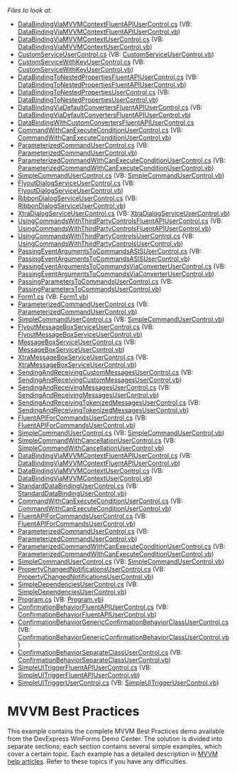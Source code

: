 <!-- default file list -->
*Files to look at*:

* [DataBindingViaMVVMContextFluentAPIUserControl.cs](./CS/BindingToLegacyViewModels/DataBindingViaMVVMContextFluentAPIUserControl.cs) (VB: [DataBindingViaMVVMContextFluentAPIUserControl.vb](./VB/BindingToLegacyViewModels/DataBindingViaMVVMContextFluentAPIUserControl.vb))
* [DataBindingViaMVVMContextUserControl.cs](./CS/BindingToLegacyViewModels/DataBindingViaMVVMContextUserControl.cs) (VB: [DataBindingViaMVVMContextUserControl.vb](./VB/BindingToLegacyViewModels/DataBindingViaMVVMContextUserControl.vb))
* [CustomServiceUserControl.cs](./CS/CustomServices/CustomServiceUserControl.cs) (VB: [CustomServiceUserControl.vb](./VB/CustomServices/CustomServiceUserControl.vb))
* [CustomServiceWithKeyUserControl.cs](./CS/CustomServices/CustomServiceWithKeyUserControl.cs) (VB: [CustomServiceWithKeyUserControl.vb](./VB/CustomServices/CustomServiceWithKeyUserControl.vb))
* [DataBindingToNestedPropertiesFluentAPIUserControl.cs](./CS/DataBindingCapabilitiesBindingPath/DataBindingToNestedPropertiesFluentAPIUserControl.cs) (VB: [DataBindingToNestedPropertiesFluentAPIUserControl.vb](./VB/DataBindingCapabilitiesBindingPath/DataBindingToNestedPropertiesFluentAPIUserControl.vb))
* [DataBindingToNestedPropertiesUserControl.cs](./CS/DataBindingCapabilitiesBindingPath/DataBindingToNestedPropertiesUserControl.cs) (VB: [DataBindingToNestedPropertiesUserControl.vb](./VB/DataBindingCapabilitiesBindingPath/DataBindingToNestedPropertiesUserControl.vb))
* [DataBindingViaDefaultConvertersFluentAPIUserControl.cs](./CS/DataBindingCapabilitiesConverters/DataBindingViaDefaultConvertersFluentAPIUserControl.cs) (VB: [DataBindingViaDefaultConvertersFluentAPIUserControl.vb](./VB/DataBindingCapabilitiesConverters/DataBindingViaDefaultConvertersFluentAPIUserControl.vb))
* [DataBindingWithCustomConvertersFluentAPIUserControl.cs](./CS/DataBindingCapabilitiesConverters/DataBindingWithCustomConvertersFluentAPIUserControl.cs)
* [CommandWithCanExecuteConditionUserControl.cs](./CS/DelegateCommands/CommandWithCanExecuteConditionUserControl.cs) (VB: [CommandWithCanExecuteConditionUserControl.vb](./VB/DelegateCommands/CommandWithCanExecuteConditionUserControl.vb))
* [ParameterizedCommandUserControl.cs](./CS/DelegateCommands/ParameterizedCommandUserControl.cs) (VB: [ParameterizedCommandUserControl.vb](./VB/DelegateCommands/ParameterizedCommandUserControl.vb))
* [ParameterizedCommandWithCanExecuteConditionUserControl.cs](./CS/DelegateCommands/ParameterizedCommandWithCanExecuteConditionUserControl.cs) (VB: [ParameterizedCommandWithCanExecuteConditionUserControl.vb](./VB/DelegateCommands/ParameterizedCommandWithCanExecuteConditionUserControl.vb))
* [SimpleCommandUserControl.cs](./CS/DelegateCommands/SimpleCommandUserControl.cs) (VB: [SimpleCommandUserControl.vb](./VB/DelegateCommands/SimpleCommandUserControl.vb))
* [FlyoutDialogServiceUserControl.cs](./CS/DialogServices/FlyoutDialogServiceUserControl.cs) (VB: [FlyoutDialogServiceUserControl.vb](./VB/DialogServices/FlyoutDialogServiceUserControl.vb))
* [RibbonDialogServiceUserControl.cs](./CS/DialogServices/RibbonDialogServiceUserControl.cs) (VB: [RibbonDialogServiceUserControl.vb](./VB/DialogServices/RibbonDialogServiceUserControl.vb))
* [XtraDialogServiceUserControl.cs](./CS/DialogServices/XtraDialogServiceUserControl.cs) (VB: [XtraDialogServiceUserControl.vb](./VB/DialogServices/XtraDialogServiceUserControl.vb))
* [UsingCommandsWithThirdPartyControlsFluentAPIUserControl.cs](./CS/EventToCommandBehavior/UsingCommandsWithThirdPartyControlsFluentAPIUserControl.cs) (VB: [UsingCommandsWithThirdPartyControlsFluentAPIUserControl.vb](./VB/EventToCommandBehavior/UsingCommandsWithThirdPartyControlsFluentAPIUserControl.vb))
* [UsingCommandsWithThirdPartyControlsUserControl.cs](./CS/EventToCommandBehavior/UsingCommandsWithThirdPartyControlsUserControl.cs) (VB: [UsingCommandsWithThirdPartyControlsUserControl.vb](./VB/EventToCommandBehavior/UsingCommandsWithThirdPartyControlsUserControl.vb))
* [PassingEventArgumentsToCommandsASISUserControl.cs](./CS/EventToCommandBehaviorParametersConverters/PassingEventArgumentsToCommandsASISUserControl.cs) (VB: [PassingEventArgumentsToCommandsASISUserControl.vb](./VB/EventToCommandBehaviorParametersConverters/PassingEventArgumentsToCommandsASISUserControl.vb))
* [PassingEventArgumentsToCommandsViaConverterUserControl.cs](./CS/EventToCommandBehaviorParametersConverters/PassingEventArgumentsToCommandsViaConverterUserControl.cs) (VB: [PassingEventArgumentsToCommandsViaConverterUserControl.vb](./VB/EventToCommandBehaviorParametersConverters/PassingEventArgumentsToCommandsViaConverterUserControl.vb))
* [PassingParametersToCommandsUserControl.cs](./CS/EventToCommandBehaviorParametersConverters/PassingParametersToCommandsUserControl.cs) (VB: [PassingParametersToCommandsUserControl.vb](./VB/EventToCommandBehaviorParametersConverters/PassingParametersToCommandsUserControl.vb))
* [Form1.cs](./CS/Form1.cs) (VB: [Form1.vb](./VB/Form1.vb))
* [ParameterizedCommandUserControl.cs](./CS/LegacyCommands/ParameterizedCommandUserControl.cs) (VB: [ParameterizedCommandUserControl.vb](./VB/LegacyCommands/ParameterizedCommandUserControl.vb))
* [SimpleCommandUserControl.cs](./CS/LegacyCommands/SimpleCommandUserControl.cs) (VB: [SimpleCommandUserControl.vb](./VB/LegacyCommands/SimpleCommandUserControl.vb))
* [FlyoutMessageBoxServiceUserControl.cs](./CS/MessageBoxServices/FlyoutMessageBoxServiceUserControl.cs) (VB: [FlyoutMessageBoxServiceUserControl.vb](./VB/MessageBoxServices/FlyoutMessageBoxServiceUserControl.vb))
* [MessageBoxServiceUserControl.cs](./CS/MessageBoxServices/MessageBoxServiceUserControl.cs) (VB: [MessageBoxServiceUserControl.vb](./VB/MessageBoxServices/MessageBoxServiceUserControl.vb))
* [XtraMessageBoxServiceUserControl.cs](./CS/MessageBoxServices/XtraMessageBoxServiceUserControl.cs) (VB: [XtraMessageBoxServiceUserControl.vb](./VB/MessageBoxServices/XtraMessageBoxServiceUserControl.vb))
* [SendingAndReceivingCustomMessagesUserControl.cs](./CS/Messenger/SendingAndReceivingCustomMessagesUserControl.cs) (VB: [SendingAndReceivingCustomMessagesUserControl.vb](./VB/Messenger/SendingAndReceivingCustomMessagesUserControl.vb))
* [SendingAndReceivingMessagesUserControl.cs](./CS/Messenger/SendingAndReceivingMessagesUserControl.cs) (VB: [SendingAndReceivingMessagesUserControl.vb](./VB/Messenger/SendingAndReceivingMessagesUserControl.vb))
* [SendingAndReceivingTokenizedMessagesUserControl.cs](./CS/Messenger/SendingAndReceivingTokenizedMessagesUserControl.cs) (VB: [SendingAndReceivingTokenizedMessagesUserControl.vb](./VB/Messenger/SendingAndReceivingTokenizedMessagesUserControl.vb))
* [FluentAPIForCommandsUserControl.cs](./CS/POCOAsynchronousCommands/FluentAPIForCommandsUserControl.cs) (VB: [FluentAPIForCommandsUserControl.vb](./VB/POCOAsynchronousCommands/FluentAPIForCommandsUserControl.vb))
* [SimpleCommandUserControl.cs](./CS/POCOAsynchronousCommands/SimpleCommandUserControl.cs) (VB: [SimpleCommandUserControl.vb](./VB/POCOAsynchronousCommands/SimpleCommandUserControl.vb))
* [SimpleCommandWithCancellationUserControl.cs](./CS/POCOAsynchronousCommands/SimpleCommandWithCancellationUserControl.cs) (VB: [SimpleCommandWithCancellationUserControl.vb](./VB/POCOAsynchronousCommands/SimpleCommandWithCancellationUserControl.vb))
* [DataBindingViaMVVMContextFluentAPIUserControl.cs](./CS/POCOBindableProperties/DataBindingViaMVVMContextFluentAPIUserControl.cs) (VB: [DataBindingViaMVVMContextFluentAPIUserControl.vb](./VB/POCOBindableProperties/DataBindingViaMVVMContextFluentAPIUserControl.vb))
* [DataBindingViaMVVMContextUserControl.cs](./CS/POCOBindableProperties/DataBindingViaMVVMContextUserControl.cs) (VB: [DataBindingViaMVVMContextUserControl.vb](./VB/POCOBindableProperties/DataBindingViaMVVMContextUserControl.vb))
* [StandardDataBindingUserControl.cs](./CS/POCOBindableProperties/StandardDataBindingUserControl.cs) (VB: [StandardDataBindingUserControl.vb](./VB/POCOBindableProperties/StandardDataBindingUserControl.vb))
* [CommandWithCanExecuteConditionUserControl.cs](./CS/POCOCommands/CommandWithCanExecuteConditionUserControl.cs) (VB: [CommandWithCanExecuteConditionUserControl.vb](./VB/POCOCommands/CommandWithCanExecuteConditionUserControl.vb))
* [FluentAPIForCommandsUserControl.cs](./CS/POCOCommands/FluentAPIForCommandsUserControl.cs) (VB: [FluentAPIForCommandsUserControl.vb](./VB/POCOCommands/FluentAPIForCommandsUserControl.vb))
* [ParameterizedCommandUserControl.cs](./CS/POCOCommands/ParameterizedCommandUserControl.cs) (VB: [ParameterizedCommandUserControl.vb](./VB/POCOCommands/ParameterizedCommandUserControl.vb))
* [ParameterizedCommandWithCanExecuteConditionUserControl.cs](./CS/POCOCommands/ParameterizedCommandWithCanExecuteConditionUserControl.cs) (VB: [ParameterizedCommandWithCanExecuteConditionUserControl.vb](./VB/POCOCommands/ParameterizedCommandWithCanExecuteConditionUserControl.vb))
* [SimpleCommandUserControl.cs](./CS/POCOCommands/SimpleCommandUserControl.cs) (VB: [SimpleCommandUserControl.vb](./VB/POCOCommands/SimpleCommandUserControl.vb))
* [PropertyChangedNotificationsUserControl.cs](./CS/POCODependencies/PropertyChangedNotificationsUserControl.cs) (VB: [PropertyChangedNotificationsUserControl.vb](./VB/POCODependencies/PropertyChangedNotificationsUserControl.vb))
* [SimpleDependenciesUserControl.cs](./CS/POCODependencies/SimpleDependenciesUserControl.cs) (VB: [SimpleDependenciesUserControl.vb](./VB/POCODependencies/SimpleDependenciesUserControl.vb))
* [Program.cs](./CS/Program.cs) (VB: [Program.vb](./VB/Program.vb))
* [ConfirmationBehaviorFluentAPIUserControl.cs](./CS/SimpleBehaviors/ConfirmationBehaviorFluentAPIUserControl.cs) (VB: [ConfirmationBehaviorFluentAPIUserControl.vb](./VB/SimpleBehaviors/ConfirmationBehaviorFluentAPIUserControl.vb))
* [ConfirmationBehaviorGenericConfirmationBehaviorClassUserControl.cs](./CS/SimpleBehaviors/ConfirmationBehaviorGenericConfirmationBehaviorClassUserControl.cs) (VB: [ConfirmationBehaviorGenericConfirmationBehaviorClassUserControl.vb](./VB/SimpleBehaviors/ConfirmationBehaviorGenericConfirmationBehaviorClassUserControl.vb))
* [ConfirmationBehaviorSeparateClassUserControl.cs](./CS/SimpleBehaviors/ConfirmationBehaviorSeparateClassUserControl.cs) (VB: [ConfirmationBehaviorSeparateClassUserControl.vb](./VB/SimpleBehaviors/ConfirmationBehaviorSeparateClassUserControl.vb))
* [SimpleUITriggerFluentAPIUserControl.cs](./CS/UITriggers/SimpleUITriggerFluentAPIUserControl.cs) (VB: [SimpleUITriggerFluentAPIUserControl.vb](./VB/UITriggers/SimpleUITriggerFluentAPIUserControl.vb))
* [SimpleUITriggerUserControl.cs](./CS/UITriggers/SimpleUITriggerUserControl.cs) (VB: [SimpleUITriggerUserControl.vb](./VB/UITriggers/SimpleUITriggerUserControl.vb))
<!-- default file list end -->
# MVVM Best Practices


<p>This example contains the complete MVVM Best Practices demo available from the DevExpress WinForms Demo Center. The solution is divided into separate sections; each section contains several simple examples, which cover a certain topic. Each example has a detailed description in <a href="https://documentation.devexpress.com/#WindowsForms/CustomDocument113955">MVVM help articles</a>. Refer to these topics if you have any difficulties.</p>

<br/>


